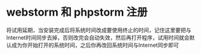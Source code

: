 # webstorm 和 phpstorm 注册

将试用延期，当安装完成后将系统时间改成要使用终止的时间，记住这里要把与Internet时间同步去掉，否则改完会自动失效，然后再打开程序，试用时间就会默认成为你开始打开的系统时间，之后你再改回系统时间与Internet同步即可